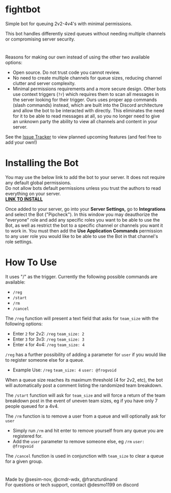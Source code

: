 # fightbot
Simple bot for queuing 2v2-4v4's with minimal permissions.  

This bot handles differently sized queues without needing multiple channels or compromising server security.  

#
Reasons for making our own instead of using the other two available options:
 - Open source. Do not trust code you cannot review.
 - No need to create multiple channels for queue sizes, reducing channel clutter and server complexity.
 - Minimal permissions requirements and a more secure design. Other bots use context triggers (`?r`) which requires them to scan all messages in the server looking for their trigger. Ours uses proper app commands (slash commands) instead, which are built into the Discord architecture and allow the bot to be interacted with directly. This eliminates the need for it to be able to read messages at all, so you no longer need to give an unknown party the ability to view all channels and content in your server.

See the [Issue Tracker](https://github.com/FranzTurdinand/fightbot/issues) to view planned upcoming features (and feel free to add your own!)

# Installing the Bot  
You may use the below link to add the bot to your server. It does not require any default global permissions.  
Do not allow bots default permissions unless you trust the authors to read everything on your server.  
[**LINK TO INSTALL**](https://discord.com/oauth2/authorize?client_id=1399703839656902718)  

Once added to your server, go into your **Server Settings,** go to **Integrations** and select the Bot ("Pipcheck"). In this window you may deauthorize the "everyone" role and add any specific roles you want to be able to use the Bot, as well as restrict the bot to a specific channel or channels you want it to work in.
You must then add the **Use Application Commands** permission to any user role you would like to be able to use the Bot in that channel's role settings.


# How To Use

It uses "/" as the trigger. Currently the following possible commands are available:
 - `/reg`
 - `/start`
 - `/rm`
 - `/cancel`

The `/reg` function will present a text field that asks for `team_size` with the following options:  
 - Enter `2` for 2v2: `/reg` `team_size: 2`  
 - Enter `3` for 3v3: `/reg` `team_size: 3`  
 - Enter `4` for 4v4: `/reg` `team_size: 4`
   
`/reg` has a further possibility of adding a parameter for `user` if you would like to register someone else for a queue.
 - Example Use: `/reg` `team_size: 4` `user: @frogvoid`

When a queue size reaches its maximum threshold (4 for 2v2, etc), the bot will automatically post a comment listing the randomized team breakdown.  

The `/start` function will ask for `team_size` and will force a return of the team breakdown post in the event of uneven team sizes, eg if you have only 7 people queued for a 4v4.

The `/rm` function is to remove a user from a queue and will optionally ask for `user`  
 - Simply run `/rm` and hit enter to remove yourself from any queue you are registered for.
 - Add the `user` parameter to remove someone else, eg `/rm` `user: @frogvoid`

The `/cancel` function is used in conjunction with `team_size` to clear a queue for a given group.

#  
Made by @sesim-nov, @cmdr-wdx, @franzturdinand  
For questions or tech support, contact @desmo1199 on discord

